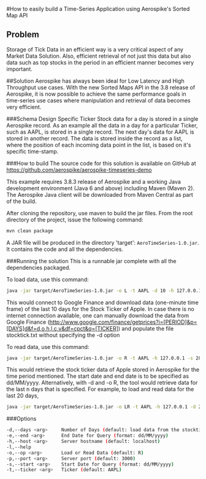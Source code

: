 #How to easily build a Time-Series Application using Aerospike's Sorted Map API

## Problem
Storage of Tick Data in an efficient way is a very critical aspect of any Market Data Solution. Also, efficient retrieval of not just this data but also data such as top stocks in the period in an efficient manner becomes very important. 

##Solution
Aerospike has always been ideal for Low Latency and High Throughput use cases. With the new Sorted Maps API in the 3.8 release of Aerospike, it is now possible to achieve the same performance goals in time-series use cases where manipulation and retrieval of data becomes very efficient.

###Schema Design
Specific Ticker Stock data for a day is stored in a single Aerospike record. As an example all the data in a day for a particular Ticker, such as AAPL, is stored in a single record. The next day's data for AAPL is stored in another record. The data is stored inside the record as a list, where the position of each incoming data point in the list, is based on it's specific time-stamp. 

###How to build
The source code for this solution is available on GitHub at https://github.com/aerospike/aerospike-timeseries-demo 

This example requires 3.8.3 release of Aerospike and a working Java development environment (Java 6 and above) including Maven (Maven 2). The Aerospike Java client will be downloaded from Maven Central as part of the build.

After cloning the repository, use maven to build the jar files. From the root directory of the project, issue the following command:
```bash
mvn clean package
```
A JAR file will be produced in the directory 'target': `AeroTimeSeries-1.0.jar`. It contains the code and all the dependencies.

###Running the solution
This is a runnable jar complete with all the dependencies packaged.

To load data, use this command:
```bash
java -jar target/AeroTimeSeries-1.0.jar -o L -t AAPL -d 10 -h 127.0.0.1
```
This would connect to Google Finance and download data (one-minute time frame) of the last 10 days for the Stock Ticker of Apple. In case there is no internet connection available, one can manually download the data from Google Finance (http://www.google.com/finance/getprices?i=[PERIOD]&p=[DAYS]d&f=d,o,h,l,c,v&df=cpct&q=[TICKER]) and populate the file stocktick.txt without specifying the -d option

To read data, use this command:
```bash
java -jar target/AeroTimeSeries-1.0.jar -o R -t AAPL -h 127.0.0.1 -s 28/12/2015 -e 30/12/2015
```
This would retrieve the stock ticker data of Apple stored in Aerospike for the time period mentioned. The start date and end date is to be specified as dd/MM/yyyy. Alternatively, with -d and -o R, the tool would retrieve data for the last n days that is specified. For example, to load and read data for the last 20 days,

```bash
java -jar target/AeroTimeSeries-1.0.jar -o LR -t AAPL -h 127.0.0.1 -d 20
```

###Options
```bash
-d,--days <arg>     Number of Days (default: load data from the stocktick.txt file)
-e,--end <arg>      End Date for Query (format: dd/MM/yyyy)
-h,--host <arg>     Server hostname (default: localhost)
-l,--help             
-o,--op <arg>       Load or Read Data (default: R)
-p,--port <arg>     Server port (default: 3000)
-s,--start <arg>    Start Date for Query (format: dd/MM/yyyy)
-t,--ticker <arg>   Ticker (default: AAPL)
```
